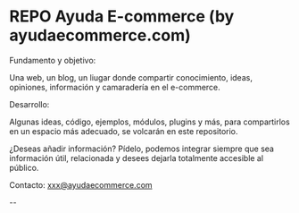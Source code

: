 # REPO Ayuda E-commerce (by ayudaecommerce.com)

Fundamento y objetivo: 

Una web, un blog, un liugar donde compartir conocimiento, ideas, opiniones, información y camaradería en el e-commerce.

Desarrollo:

Algunas ideas, código, ejemplos, módulos, plugins y más, para compartirlos en un espacio más adecuado, se volcarán en este repositorio.

¿Deseas añadir información? Pídelo, podemos integrar siempre que sea información útil, relacionada y desees dejarla totalmente accesible al público.

Contacto: xxx@ayudaecommerce.com

--

